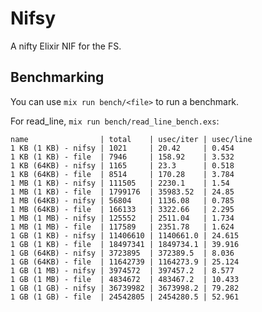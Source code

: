 # Nifsy

A nifty Elixir NIF for the FS.

## Benchmarking

You can use `mix run bench/<file>` to run a benchmark.

For read_line, `mix run bench/read_line_bench.exs`:

```
name                | total    | usec/iter | usec/line
1 KB (1 KB) - nifsy | 1021     | 20.42     | 0.454
1 KB (1 KB) - file  | 7946     | 158.92    | 3.532
1 KB (64KB) - nifsy | 1165     | 23.3      | 0.518
1 KB (64KB) - file  | 8514     | 170.28    | 3.784
1 MB (1 KB) - nifsy | 111505   | 2230.1    | 1.54
1 MB (1 KB) - file  | 1799176  | 35983.52  | 24.85
1 MB (64KB) - nifsy | 56804    | 1136.08   | 0.785
1 MB (64KB) - file  | 166133   | 3322.66   | 2.295
1 MB (1 MB) - nifsy | 125552   | 2511.04   | 1.734
1 MB (1 MB) - file  | 117589   | 2351.78   | 1.624
1 GB (1 KB) - nifsy | 11406610 | 1140661.0 | 24.615
1 GB (1 KB) - file  | 18497341 | 1849734.1 | 39.916
1 GB (64KB) - nifsy | 3723895  | 372389.5  | 8.036
1 GB (64KB) - file  | 11642739 | 1164273.9 | 25.124
1 GB (1 MB) - nifsy | 3974572  | 397457.2  | 8.577
1 GB (1 MB) - file  | 4834672  | 483467.2  | 10.433
1 GB (1 GB) - nifsy | 36739982 | 3673998.2 | 79.282
1 GB (1 GB) - file  | 24542805 | 2454280.5 | 52.961
```
